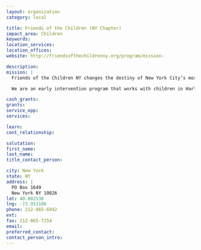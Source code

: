 ```yaml
---
layout: organization
category: local

title: Friends of the Children (NY Chapter)
impact_area: Children
keywords: 
location_services: 
location_offices: 
website: http://friendsofthechildrenny.org/program/mission-

description: 
mission: |
  Friends of the Children NY changes the destiny of New York City’s most vulnerable children…one child at a time.

  We are an early intervention program that works with children in Harlem from kindergarten and stays with them through high school graduation. We break the cycle of poverty through education and exposure to activities that encourage and promote social and emotional development. Friends of the Children NY takes a holistic approach to youth development, helping our 

cash_grants: 
grants: 
service_opp: 
services: 

learn: 
cont_relationship: 

salutation: 
first_name: 
last_name: 
title_contact_person: 

city: New York
state: NY
address: |
  PO Box 1649  
  New York NY 10026
lat: 40.802538
lng: -73.953186
phone: 212-865-6942
ext: 
fax: 212-865-7254
email: 
preferred_contact: 
contact_person_intro: 
---
```


